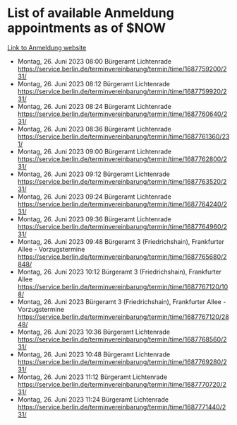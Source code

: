 # List of available Anmeldung appointments as of $NOW
[Link to Anmeldung website](https://service.berlin.de/terminvereinbarung/termin/tag.php?termin=1&anliegen[]=120686&dienstleisterlist=122210,122217,327316,122219,327312,122227,327314,122231,327346,122243,327348,122254,122252,329742,122260,329745,122262,329748,122271,327278,122273,327274,122277,327276,330436,122280,327294,122282,327290,122284,327292,122291,327270,122285,327266,122286,327264,122296,327268,150230,329760,122297,327286,122294,327284,122312,329763,122314,329775,122304,327330,122311,327334,122309,327332,317869,122281,327352,122279,329772,122283,122276,327324,122274,327326,122267,329766,122246,327318,122251,327320,122257,327322,122208,327298,122226,327300&herkunft=http%3A%2F%2Fservice.berlin.de%2Fdienstleistung%2F120686%2F)
- Montag, 26. Juni 2023 08:00 Bürgeramt Lichtenrade https://service.berlin.de/terminvereinbarung/termin/time/1687759200/231/
- Montag, 26. Juni 2023 08:12 Bürgeramt Lichtenrade https://service.berlin.de/terminvereinbarung/termin/time/1687759920/231/
- Montag, 26. Juni 2023 08:24 Bürgeramt Lichtenrade https://service.berlin.de/terminvereinbarung/termin/time/1687760640/231/
- Montag, 26. Juni 2023 08:36 Bürgeramt Lichtenrade https://service.berlin.de/terminvereinbarung/termin/time/1687761360/231/
- Montag, 26. Juni 2023 09:00 Bürgeramt Lichtenrade https://service.berlin.de/terminvereinbarung/termin/time/1687762800/231/
- Montag, 26. Juni 2023 09:12 Bürgeramt Lichtenrade https://service.berlin.de/terminvereinbarung/termin/time/1687763520/231/
- Montag, 26. Juni 2023 09:24 Bürgeramt Lichtenrade https://service.berlin.de/terminvereinbarung/termin/time/1687764240/231/
- Montag, 26. Juni 2023 09:36 Bürgeramt Lichtenrade https://service.berlin.de/terminvereinbarung/termin/time/1687764960/231/
- Montag, 26. Juni 2023 09:48 Bürgeramt 3 (Friedrichshain), Frankfurter Allee - Vorzugstermine https://service.berlin.de/terminvereinbarung/termin/time/1687765680/2848/
- Montag, 26. Juni 2023 10:12 Bürgeramt 3 (Friedrichshain), Frankfurter Allee https://service.berlin.de/terminvereinbarung/termin/time/1687767120/108/
- Montag, 26. Juni 2023  Bürgeramt 3 (Friedrichshain), Frankfurter Allee - Vorzugstermine https://service.berlin.de/terminvereinbarung/termin/time/1687767120/2848/
- Montag, 26. Juni 2023 10:36 Bürgeramt Lichtenrade https://service.berlin.de/terminvereinbarung/termin/time/1687768560/231/
- Montag, 26. Juni 2023 10:48 Bürgeramt Lichtenrade https://service.berlin.de/terminvereinbarung/termin/time/1687769280/231/
- Montag, 26. Juni 2023 11:12 Bürgeramt Lichtenrade https://service.berlin.de/terminvereinbarung/termin/time/1687770720/231/
- Montag, 26. Juni 2023 11:24 Bürgeramt Lichtenrade https://service.berlin.de/terminvereinbarung/termin/time/1687771440/231/

